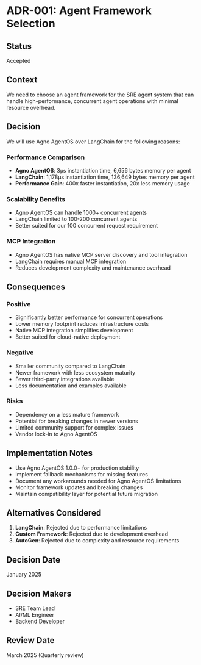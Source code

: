 # ADR-001: Agent Framework Selection

## Status
Accepted

## Context
We need to choose an agent framework for the SRE agent system that can handle high-performance, concurrent agent operations with minimal resource overhead.

## Decision
We will use Agno AgentOS over LangChain for the following reasons:

### Performance Comparison
- **Agno AgentOS**: 3μs instantiation time, 6,656 bytes memory per agent
- **LangChain**: 1,178μs instantiation time, 136,649 bytes memory per agent
- **Performance Gain**: 400x faster instantiation, 20x less memory usage

### Scalability Benefits
- Agno AgentOS can handle 1000+ concurrent agents
- LangChain limited to 100-200 concurrent agents
- Better suited for our 100 concurrent request requirement

### MCP Integration
- Agno AgentOS has native MCP server discovery and tool integration
- LangChain requires manual MCP integration
- Reduces development complexity and maintenance overhead

## Consequences

### Positive
- Significantly better performance for concurrent operations
- Lower memory footprint reduces infrastructure costs
- Native MCP integration simplifies development
- Better suited for cloud-native deployment

### Negative
- Smaller community compared to LangChain
- Newer framework with less ecosystem maturity
- Fewer third-party integrations available
- Less documentation and examples available

### Risks
- Dependency on a less mature framework
- Potential for breaking changes in newer versions
- Limited community support for complex issues
- Vendor lock-in to Agno AgentOS

## Implementation Notes
- Use Agno AgentOS 1.0.0+ for production stability
- Implement fallback mechanisms for missing features
- Document any workarounds needed for Agno AgentOS limitations
- Monitor framework updates and breaking changes
- Maintain compatibility layer for potential future migration

## Alternatives Considered
1. **LangChain**: Rejected due to performance limitations
2. **Custom Framework**: Rejected due to development overhead
3. **AutoGen**: Rejected due to complexity and resource requirements

## Decision Date
January 2025

## Decision Makers
- SRE Team Lead
- AI/ML Engineer
- Backend Developer

## Review Date
March 2025 (Quarterly review)
